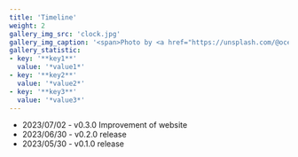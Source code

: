 ```yaml
---
title: 'Timeline'
weight: 2
gallery_img_src: 'clock.jpg'
gallery_img_caption: '<span>Photo by <a href="https://unsplash.com/@oceanng?utm_source=unsplash&amp;utm_medium=referral&amp;utm_content=creditCopyText">Ocean Ng</a> on <a href="https://unsplash.com/s/photos/clock?utm_source=unsplash&amp;utm_medium=referral&amp;utm_content=creditCopyText">Unsplash</a></span>'
gallery_statistic:
- key: '**key1**'
  value: '*value1*'
- key: '**key2**'
  value: '*value2*'
- key: '**key3**'
  value: '*value3*'
---
```


* 2023/07/02 - v0.3.0 Improvement of website
* 2023/06/30 - v0.2.0 release
* 2023/05/30 - v0.1.0 release
